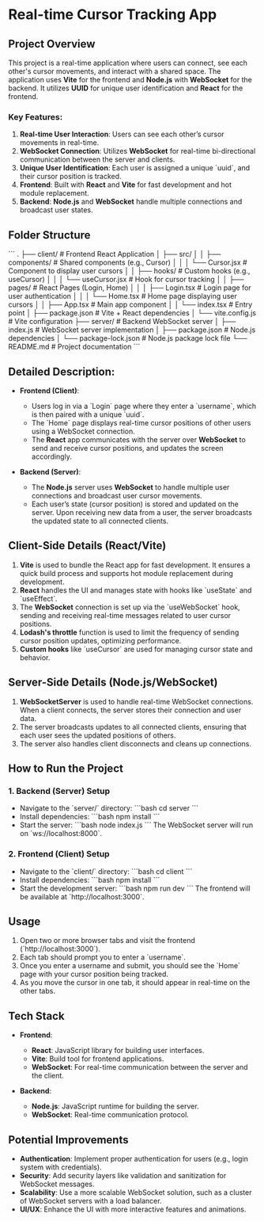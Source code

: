 # Real-time Cursor Tracking App

## Project Overview

This project is a real-time application where users can connect, see each other's cursor movements, and interact with a shared space. The application uses **Vite** for the frontend and **Node.js** with **WebSocket** for the backend. It utilizes **UUID** for unique user identification and **React** for the frontend.

### Key Features:
1. **Real-time User Interaction**: Users can see each other’s cursor movements in real-time.
2. **WebSocket Connection**: Utilizes **WebSocket** for real-time bi-directional communication between the server and clients.
3. **Unique User Identification**: Each user is assigned a unique \`uuid\`, and their cursor position is tracked.
4. **Frontend**: Built with **React** and **Vite** for fast development and hot module replacement.
5. **Backend**: **Node.js** and **WebSocket** handle multiple connections and broadcast user states.

## Folder Structure

\`\`\`
.
├── client/                   # Frontend React Application
│   ├── src/
│   │   ├── components/       # Shared components (e.g., Cursor)
│   │   │   └── Cursor.jsx    # Component to display user cursors
│   │   ├── hooks/            # Custom hooks (e.g., useCursor)
│   │   │   └── useCursor.jsx # Hook for cursor tracking
│   │   ├── pages/            # React Pages (Login, Home)
│   │   │   ├── Login.tsx     # Login page for user authentication
│   │   │   └── Home.tsx      # Home page displaying user cursors
│   │   ├── App.tsx           # Main app component
│   │   └── index.tsx         # Entry point
│   ├── package.json          # Vite + React dependencies
│   └── vite.config.js        # Vite configuration
├── server/                   # Backend WebSocket server
│   ├── index.js              # WebSocket server implementation
│   ├── package.json          # Node.js dependencies
│   └── package-lock.json     # Node.js package lock file
└── README.md                 # Project documentation
\`\`\`

## Detailed Description:

- **Frontend (Client)**: 
   - Users log in via a \`Login\` page where they enter a \`username\`, which is then paired with a unique \`uuid\`.
   - The \`Home\` page displays real-time cursor positions of other users using a WebSocket connection.
   - The **React** app communicates with the server over **WebSocket** to send and receive cursor positions, and updates the screen accordingly.

- **Backend (Server)**:
   - The **Node.js** server uses **WebSocket** to handle multiple user connections and broadcast user cursor movements.
   - Each user’s state (cursor position) is stored and updated on the server. Upon receiving new data from a user, the server broadcasts the updated state to all connected clients.

## Client-Side Details (React/Vite)

1. **Vite** is used to bundle the React app for fast development. It ensures a quick build process and supports hot module replacement during development.
2. **React** handles the UI and manages state with hooks like \`useState\` and \`useEffect\`.
3. The **WebSocket** connection is set up via the \`useWebSocket\` hook, sending and receiving real-time messages related to user cursor positions.
4. **Lodash's throttle** function is used to limit the frequency of sending cursor position updates, optimizing performance.
5. **Custom hooks** like \`useCursor\` are used for managing cursor state and behavior.

## Server-Side Details (Node.js/WebSocket)

1. **WebSocketServer** is used to handle real-time WebSocket connections. When a client connects, the server stores their connection and user data.
2. The server broadcasts updates to all connected clients, ensuring that each user sees the updated positions of others.
3. The server also handles client disconnects and cleans up connections.

## How to Run the Project

### 1. Backend (Server) Setup

- Navigate to the \`server/\` directory:
  \`\`\`bash
  cd server
  \`\`\`
- Install dependencies:
  \`\`\`bash
  npm install
  \`\`\`
- Start the server:
  \`\`\`bash
  node index.js
  \`\`\`
  The WebSocket server will run on \`ws://localhost:8000\`.

### 2. Frontend (Client) Setup

- Navigate to the \`client/\` directory:
  \`\`\`bash
  cd client
  \`\`\`
- Install dependencies:
  \`\`\`bash
  npm install
  \`\`\`
- Start the development server:
  \`\`\`bash
  npm run dev
  \`\`\`
  The frontend will be available at \`http://localhost:3000\`.

## Usage

1. Open two or more browser tabs and visit the frontend (\`http://localhost:3000\`).
2. Each tab should prompt you to enter a \`username\`.
3. Once you enter a username and submit, you should see the \`Home\` page with your cursor position being tracked.
4. As you move the cursor in one tab, it should appear in real-time on the other tabs.

## Tech Stack

- **Frontend**: 
  - **React**: JavaScript library for building user interfaces.
  - **Vite**: Build tool for frontend applications.
  - **WebSocket**: For real-time communication between the server and the client.
  
- **Backend**:
  - **Node.js**: JavaScript runtime for building the server.
  - **WebSocket**: Real-time communication protocol.

## Potential Improvements

- **Authentication**: Implement proper authentication for users (e.g., login system with credentials).
- **Security**: Add security layers like validation and sanitization for WebSocket messages.
- **Scalability**: Use a more scalable WebSocket solution, such as a cluster of WebSocket servers with a load balancer.
- **UI/UX**: Enhance the UI with more interactive features and animations.
